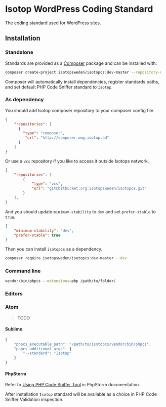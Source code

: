 # Isotop WordPress Coding Standard

The coding standard used for WordPress sites.

## Installation

### Standalone

Standards are provided as a [Composer](http://getcomposer.org) package and can be installed with:

```bash
composer create-project isotopsweden/isotopcs:dev-master --repository-url http://composer.omg.isotop.ad
```

Composer will automatically install dependencies, register standards paths, and set default PHP Code Sniffer standard to `Isotop`.

### As dependency

You should add Isotop composer repository to your composer config file.

```json
{
    "repositories": [
      {
        "type": "composer",
         "url": "http://composer.omg.isotop.ad"
      }
    ]
}
```

Or use a `vcs` repository if you like to access it outside Isotops network.

```json
{
    "repositories": [
        {
            "type": "vcs",
            "url": "git@bitbucket.org:isotopsweden/isotopcs.git"
        }
    ],
}
```

And you should update `minimum-stability` to `dev` and set `prefer-stable` to `true`.

```json
{
    "minimum-stability": "dev",
    "prefer-stable": true
}
```

Then you can install `isotopcs` as a dependency.

```bash
composer require isotopsweden/isotopcs:dev-master --dev
```

### Command line

```bash
vendor/bin/phpcs --extensions=php /path/to/folder/
```

### Editors

### Atom

> TODO

#### Sublime

```javascript
{
    "phpcs_executable_path": "/path/to/isotopcs/vendor/bin/phpcs",
    "phpcs_additional_args": {
        "--standard": "Isotop"
    }
}
```

#### PhpStorm

Refer to [Using PHP Code Sniffer Tool](https://www.jetbrains.com/phpstorm/help/using-php-code-sniffer-tool.html) in PhpStorm documentation.

After installation `Isotop` standard will be available as a choice in PHP Code Sniffer Validation inspection.
